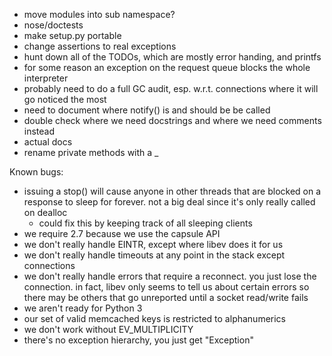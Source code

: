 * move modules into sub namespace?
* nose/doctests
* make setup.py portable
* change assertions to real exceptions
* hunt down all of the TODOs, which are mostly error handing, and printfs
* for some reason an exception on the request queue blocks the whole interpreter
* probably need to do a full GC audit, esp. w.r.t. connections where it will go noticed the most
* need to document where notify() is and should be be called
* double check where we need docstrings and where we need comments instead
* actual docs
* rename private methods with a _

Known bugs:

* issuing a stop() will cause anyone in other threads that are blocked on a
  response to sleep for forever. not a big deal since it's only really called
  on dealloc
  - could fix this by keeping track of all sleeping clients
* we require 2.7 because we use the capsule API
* we don't really handle EINTR, except where libev does it for us
* we don't really handle timeouts at any point in the stack except connections
* we don't really handle errors that require a reconnect. you just lose the
  connection. in fact, libev only seems to tell us about certain errors so there
  may be others that go unreported until a socket read/write fails
* we aren't ready for Python 3
* our set of valid memcached keys is restricted to alphanumerics
* we don't work without EV_MULTIPLICITY
* there's no exception hierarchy, you just get "Exception"